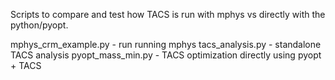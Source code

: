 Scripts to compare and test how TACS is run with mphys vs directly with the python/pyopt.

mphys_crm_example.py - run running mphys
tacs_analysis.py - standalone TACS analysis
pyopt_mass_min.py - TACS optimization directly using pyopt + TACS

